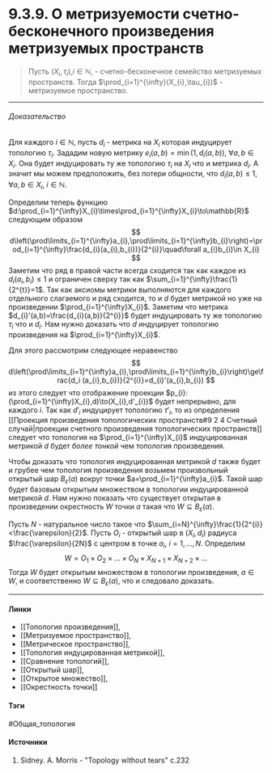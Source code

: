 # 9.3.9. О метризуемости счетно-бесконечного произведения метризуемых пространств
>Пусть $(X_{i},\tau_{i})$,$i\in\mathbb{N}$, - счетно-бесконечное семейство метризуемых пространств. Тогда $\prod_{i=1}^{\infty}(X_{i},\tau_{i})$ - метризуемое пространство.
***
###### Доказательство
Для каждого $i\in\mathbb{N}$, пусть $d_{i}$ - метрика на $X_{i}$ которая индуцирует топологию $\tau_{i}$. 
Зададим новую метрику $e_{i}(a,b)=\min(1,d_{i}(a,b))$, $\forall a,b\in X_{i}$. Она будет индуцировать ту же топологию $\tau_{i}$ на $X_{i}$ что и метрика $d_{i}$. А значит мы можем предположить, без потери общности, что $d_{i}(a,b)\le1$, $\forall a,b\in X_{i}$, $i\in\mathbb{N}$.

Определим теперь функцию $d:\prod_{i=1}^{\infty}X_{i}\times\prod_{i=1}^{\infty}X_{i}\to\mathbb{R}$ следующим образом
$$
d\left(\prod\limits_{i=1}^{\infty}a_{i},\prod\limits_{i=1}^{\infty}b_{i}\right)=\prod_{i=1}^{\infty}\frac{d_{i}(a_{i},b_{i})}{2^{i}}\quad\forall a_{i}b_{i}\in X_{i}
$$
Заметим что ряд в правой части всегда сходится так как каждое из $d_{i}(a_{i},b_{i})\le1$ и ограничен сверху так как $\sum_{i=1}^{\infty}\frac{1}{2^{t}}=1$.
Так как аксиомы метрики выполняются для каждого отдельного слагаемого и ряд сходится, то и $d$ будет метрикой но уже на произведении $\prod_{i=1}^{\infty}X_{i}$. Заметим что метрика $d_{i}'(a,b)=\frac{d_{i}(a,b)}{2^{i}}$ будет индуцировать ту же топологию $\tau_{i}$ что и $d_{i}$. Нам нужно доказать что $d$ индуцирует топологию произведения на $\prod_{i=1}^{\infty}X_{i}$.

Для этого рассмотрим следующее неравенство
$$
d\left(\prod\limits_{i=1}^{\infty}a_{i},\prod\limits_{i=1}^{\infty}b_{i}\right)\ge\frac{d_i (a_{i},b_{i})}{2^{i}}=d_{i}'(a_{i},b_{i})
$$
из этого следует что отображение проекции $p_{i}:(\prod_{i=1}^{\infty}X_{i},d)\to(X_{i},d'_{i})$ будет непрерывно, для каждого $i$. Так как $d'_{i}$ индуцирует топологию $\tau'_{i}$, то из определения [[Проекция произведения топологических пространств#9 2 4 Счетный случай|проекции счетного произведения топологических пространств]] следует что топология на $\prod_{i=1}^{\infty}X_{i}$ индуцированная метрикой $d$ будет *более тонкой* чем топология произведения.

Чтобы доказать что топология индуцированная метрикой $d$ также будет и грубее чем топология произведения возьмем произвольный открытый шар $B_{\varepsilon}(a)$ вокруг точки $a=\prod_{i=1}^{\infty}a_{i}$. Такой шар будет базовым открытым множеством в топологии индуцированной метрикой $d$. Нам нужно показать что существует открытая в произведении окрестность $W$ точки $a$ такая что $W\subseteq B_{\varepsilon}(a)$.

Пусть $N$ - натуральное число такое что $\sum_{i=N}^{\infty}\frac{1}{2^{i}}<\frac{\varepsilon}{2}$. Пусть $O_{i}$ - открытый шар в $(X_{i},d_{i})$ радиуса $\frac{\varepsilon}{2N}$ с центром в точке $a_{i}$, $i=1,\dots,N$. Определим
$$
W=O_{1}\times O_{2}\times\dots\times O_{N}\times X_{N+1}\times X_{N+2}\times\dots
$$
Тогда $W$ будет открытым множеством в топологии произведения, $a\in W$, и соответственно $W\subseteq B_{\varepsilon}(a)$, что и следовало доказать.
***
#### Линки
- [[Топология произведения]],
- [[Метризуемое пространство]],
- [[Метрическое пространство]],
- [[Топология индуцированная метрикой]],
- [[Сравнение топологий]],
- [[Открытый шар]],
- [[Открытое множество]],
- [[Окрестность точки]]
#### Тэги
 #Общая_топология 
#### Источники
1. Sidney. A. Morris - "Topology without tears" c.232